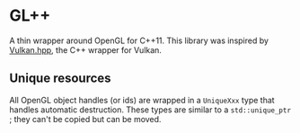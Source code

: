 # GL++

A thin wrapper around OpenGL for C++11.
This library was inspired by [Vulkan.hpp](https://github.com/KhronosGroup/Vulkan-Hpp), the C++ wrapper for Vulkan.

## Unique resources

All OpenGL object handles (or ids) are wrapped in a `UniqueXxx` type that handles automatic destruction. These types are similar to a `std::unique_ptr` ; they can't be copied but can be moved.